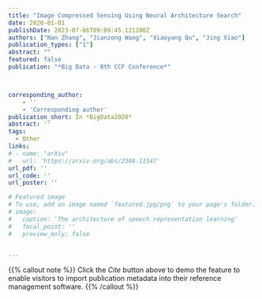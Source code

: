 ```yaml
---
title: "Image Compressed Sensing Using Neural Architecture Search"
date: 2020-01-01
publishDate: 2023-07-06T09:09:45.121200Z
authors: ["Nan Zhang", "Jianzong Wang", "Xiaoyang Qu", "Jing Xiao"]
publication_types: ["1"]
abstract: ""
featured: false
publication: "*Big Data - 8th CCF Conference*"



corresponding_author:
    - ''
    - 'Corresponding author'
publication_short: In *BigData2020*
abstract: ''
tags:
  - Other
links:
# - name: "arXiv"
#   url: 'https://arxiv.org/abs/2304.11547'
url_pdf: ''
url_code: ''
url_poster: ''

# Featured image
# To use, add an image named `featured.jpg/png` to your page's folder.
# image:
#   caption: 'The architecture of speech representation learning'
#   focal_point: ''
#   preview_only: false


---
```


{{% callout note %}}
Click the _Cite_ button above to demo the feature to enable visitors to import publication metadata into their reference management software.
{{% /callout %}}



